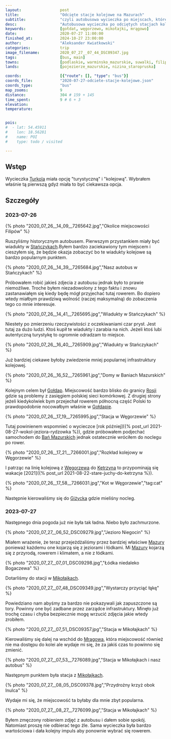 ```yaml
---
layout:                 post
title:                  "Odcięte stacje kolejowe na Mazurach"
subtitle:               "czyli autobusowa wycieczka po miejscach, które zostały odcięte"
desc:                   "Autobusowa wycieczka po odciętych stacjach kolejowych na Mazurach."
keywords:               [gołdat, węgorzewo, mikołajki, mrągowo]
date:                   2020-07-27 11:00:00
finished_at:            2024-10-27 23:00:00
author:                 "Aleksander Kwiatkowski"
categories:             trip
image_filename:         2020_07_27__07_44_DSC09347.jpg
tags:                   [bus, main]
towns:                  [podlaskie, warminsko_mazurskie, suwalki, filipow, przerosl, dubeninki, goldap, banie_mazurskie, budry, wegorzewo, pozedrze, gizycko, ryn, mikolajki, mragowo, piecki, swietajno, szczytno, wielbark]
lands:                  [pojezierze_mazurskie, nizina_staropruska]

coords:                 [{"route": [], "type": "bus"}]
coords_file:            "2020-07-27-odciete-stacje-kolejowe.json"
coords_type:            "bus"
map_zooms:              9
distance:               304 # 159 + 145
time_spent:             9 # 6 + 3
elevation:
temperature:


pois:
#  - lat: 54.45911
#    lon: 18.56281
#    name: POI
#    type: todo / visited

---
```


[turkol]: http://www.turkol.pl/
[wiki-stanczyki]: https://pl.wikipedia.org/wiki/Sta%C5%84czyki
[wiki-goldap]: https://pl.wikipedia.org/wiki/Go%C5%82dap
[wiki-rosja]: https://pl.wikipedia.org/wiki/Rosja
[wiki-banie-mazurskie]: https://pl.wikipedia.org/wiki/Banie_Mazurskie
[wiki-wegorzewo]: https://pl.wikipedia.org/wiki/W%C4%99gorzewo
[wiki-ketrzyn]: https://pl.wikipedia.org/wiki/K%C4%99trzyn
[wiki-gizycko]: https://pl.wikipedia.org/wiki/Gi%C5%BCycko
[wiki-mazury]: https://pl.wikipedia.org/wiki/Mazury
[wiki-mikolajki]: https://pl.wikipedia.org/wiki/Miko%C5%82ajki
[wiki-mragowo]: https://pl.wikipedia.org/wiki/Mr%C4%85gowo

## Wstęp

Wycieczka [Turkola][turkol] miała opcję "turystyczną" i "kolejową". Wybrałem
właśnie tą pierwszą gdyż miała to być ciekawsza opcja.

## Szczegóły

### 2023-07-26

{% photo "2020_07_26__14_09__7265642.jpg","Okolice miejscowości Filipów" %}

Ruszyliśmy historycznym autobusem. Pierwszym przystankiem miały być
wiadukty w [Stańczykach][wiki-stanczyki].Byłem bardzo zaciekawiony tym miejscem
i cieszyłem się, że będzie okazja zobaczyć bo te wiadukty kolejowe są
bardzo popularnym punktem.

{% photo "2020_07_26__14_39__7265684.jpg","Nasz autobus w Stańczykach" %}

Próbowałem robić jakieś zdjecia z autobusu jednak było to prawie niemożliwe.
Troche byłem niezadowolony z tego faktu i znowu zastanawiałęm się kiedy
będę mógł przyjechać tutaj rowerem. Bo dopiero wtedy miałbym prawdziwą
wolność (raczej maksymalną) do zobaczenia tego co mnie interesuje.

{% photo "2020_07_26__14_41__7265695.jpg","Wiadukty w Stańczykach" %}

Niestety po zmierzeniu rzeczywistości z oczekiwaniami czar prysł.
Jest tutaj za dużo ludzi. Ktoś kupił te wiadukty i zarabia na nich.
Jeżeli ktoś lubi autentyczną turystykę to ogromnie odradzam
to miejsce.

{% photo "2020_07_26__16_40__7265909.jpg","Wiadukty w Stańczykach" %}

Już bardziej ciekawe byłoby zwiedzenie mniej popularnej infrastruktury
kolejowej.

{% photo "2020_07_26__16_52__7265961.jpg","Domy w Baniach Mazurskich" %}

Kolejnym celem był [Gołdap][wiki-goldap]. Miejscowość bardzo blisko do
granicy [Rosji][wiki-rosja] gdzie są problemy z zasięgiem polskiej sieci
komórkowej. Z drugiej strony jeżeli kiedykolwiek bym przejechał
rowerem północną część Polski to prawdopodobnie nocowałbym
właśnie w [Gołdapie][wiki-goldap].

{% photo "2020_07_26__17_19__7265995.jpg","Stacja w Węgorzewie" %}

Tutaj powinienem wspomnieć o wycieczce
[rok później]({% post_url 2021-08-27-wokol-jeziora-rydzowka %}), gdzie próbowałem
podjechać samochodem do [Bań Mazurskich][wiki-banie-mazurskie] jednak
ostatecznie wróciłem do noclegu po rower.

{% photo "2020_07_26__17_21__7266001.jpg","Rozkład kolejowy w Węgorzewie" %}

I patrząc na linię kolejową z [Węgorzewa][wiki-wegorzewo] do
[Kętrzyna][wiki-ketrzyn] to przypominają się wakacje
[2021]({% post_url 2021-08-22-stare-juchy-do-ketrzyna %}).

{% photo "2020_07_26__17_58__7266031.jpg","Kot w Węgorzewie","tag:cat" %}

Następnie kierowaliśmy się do [Giżycka][wiki-gizycko] gdzie mieliśny nocleg.

### 2023-07-27

Następnego dnia pogoda już nie była tak ładna. Niebo było zachmurzone.

{% photo "2020_07_27__06_52_DSC09279.jpg","Jezioro Niegocin" %}

Miałem wrażenie, że teraz przejeżdżaliśmy przez bardziej właściwe
[Mazury][wiki-mazury] ponieważ każdemu one kojarzą się z jeziorami i
łódkami. Mi [Mazury][wiki-mazury] kojarzą się z przyrodą, rowerem i klimatem,
a nie z łódkami.

{% photo "2020_07_27__07_01_DSC09298.jpg","Łódka niedaleko Bogaczewa" %}

Dotarliśmy do stacji w [Mikołajkach][wiki-mikolajki].

{% photo "2020_07_27__07_48_DSC09349.jpg","Wystarczy przyciąć łąkę" %}

Powiedziano nam abyśmy za bardzo nie pokazywali jak zapuszczone są tory.
Powinny one być zadbane przez zarządce infrastruktury. Minęło
już trochę czasu i chyba bezpiecznie mogę wrzucić zdjęcia jakie
wtedy zrobiłem.

{% photo "2020_07_27__07_51_DSC09357.jpg","Stacja w Mikołajkach" %}

Kierowaliśmy się dalej na wschód do [Mrągowa][wiki-mragowo], która miejscowość
również nie ma dostępu do kolei ale wydaje mi się, że za jakiś czas
to powinno się zmienić.

{% photo "2020_07_27__07_53__7276089.jpg","Stacja w Mikołajkach i nasz autobus" %}

Następnym punktem była stacja z [Mikołajkach][wiki-mikolajki].

{% photo "2020_07_27__08_05_DSC09378.jpg","Przydrożny krzyż obok Inulca" %}

Wydaje mi się, że miejscowość ta byłaby dla mnie zbyt popularna.

{% photo "2020_07_27__08_27__7276099.jpg","Stacja w Mikołajkach" %}

Byłem zmęczony robieniem zdjęć z autobusu i dałem sobie spokój. Natomiast
proszę nie odbierać tego źle. Sama wycieczka była bardzo wartościowa
i dała kolejny impuls aby ponownie wybrać się rowerem.
